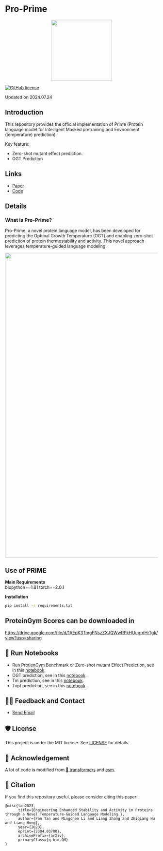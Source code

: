# Pro-Prime

<!-- Insert the project banner here -->
<div align="center">
    <a href="https://github.com/ai4protein/Pro-Prime/"><img width="200px" height="auto" src="https://github.com/ai4protein/Pro-Prime/blob/main/band.png"></a>
</div>

<!-- Select some of the point info, feel free to delete -->
[![GitHub license](https://img.shields.io/github/license/ai4protein/Pro-Prime)](https://github.com/ai4protein/Pro-Prime/blob/main/LICENSE)

Updated on 2024.07.24

## Introduction

This repository provides the official implementation of Prime (Protein language model for Intelligent Masked pretraining and Environment (temperature) prediction).

Key feature:
- Zero-shot mutant effect prediction.
- OGT Prediction

## Links

- [Paper](https://arxiv.org/abs/2304.03780)
- [Code](https://github.com/ai4protein/Pro-Prime) 

## Details

### What is Pro-Prime?
Pro-Prime, a novel protein language model, has been developed for predicting the Optimal Growth Temperature (OGT) and enabling zero-shot prediction of protein thermostability and activity. This novel approach leverages temperature-guided language modeling.
<div align="center">
    <a href="https://"><img width="1000px" height="auto" src="https://github.com/ai4protein/Pro-Prime/blob/main/model.png"></a>
</div>


## Use of PRIME

**Main Requirements**  
biopython==1.81
torch==2.0.1

**Installation**
```bash
pip install -r requirements.txt
```
## ProteinGym Scores can be downloaded in
https://drive.google.com/file/d/1AEpK3TmgFNszZXJQWwRPkHUugrdHrTgk/view?usp=sharing

## 🚀 Run Notebooks
<!-- - Zero-shot mutant effect prediction, see in this [notebook](/notebooks/zero-shot-mutant-effect-prediction.ipynb). -->
- Run ProtienGym Benchmark or Zero-shot mutant Effect Prediction, see in this [notebook](/notebooks/run_proteingym.ipynb).
- OGT prediction, see in this [notebook](/notebooks/predict_ogt.ipynb).
- Tm prediction, see in this [notebook](/notebooks/predict_TM.ipynb).
- Topt prediction, see in this [notebook](/notebooks/predict_TOPT.ipynb).

<!-- ## Supervised fine-tuning for mutant fitness learning
See sft/sft_mutant.sh -->

## 🙋‍♀️ Feedback and Contact

- [Send Email](mailto:ginnmelich@gmail.com)

## 🛡️ License

This project is under the MIT license. See [LICENSE](LICENSE) for details.

## 🙏 Acknowledgement

A lot of code is modified from [🤗 transformers](https://github.com/huggingface/transformers) and [esm](https://github.com/facebookresearch/esm).

## 📝 Citation

If you find this repository useful, please consider citing this paper:
```
@misc{tan2023,
      title={Engineering Enhanced Stability and Activity in Proteins through a Novel Temperature-Guided Language Modeling.}, 
      author={Pan Tan and Mingchen Li and Liang Zhang and Zhiqiang Hu and Liang Hong},
      year={2023},
      eprint={2304.03780},
      archivePrefix={arXiv},
      primaryClass={q-bio.QM}
}
```
